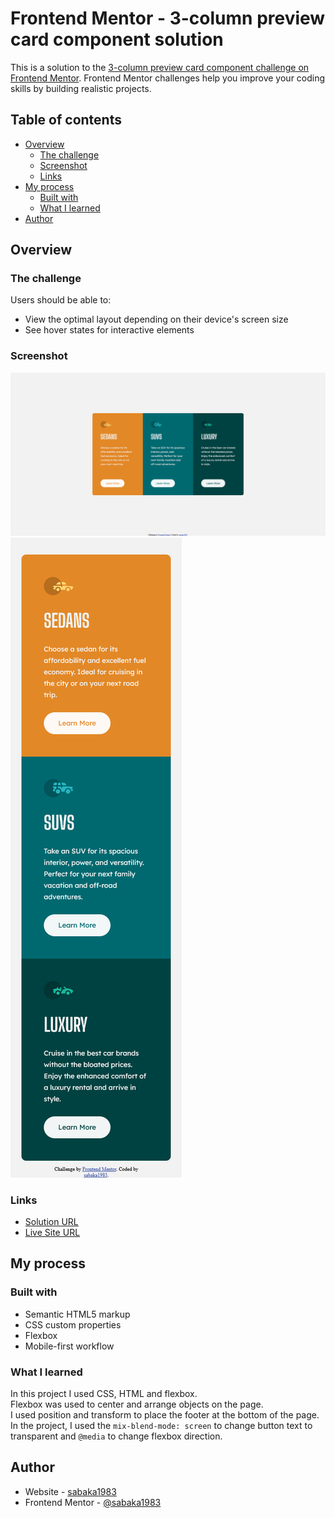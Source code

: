 # Frontend Mentor - 3-column preview card component solution

This is a solution to the [3-column preview card component challenge on Frontend Mentor](https://www.frontendmentor.io/challenges/3column-preview-card-component-pH92eAR2-). Frontend Mentor challenges help you improve your coding skills by building realistic projects.

## Table of contents

- [Overview](#overview)
  - [The challenge](#the-challenge)
  - [Screenshot](#screenshot)
  - [Links](#links)
- [My process](#my-process)
  - [Built with](#built-with)
  - [What I learned](#what-i-learned)
- [Author](#author)


## Overview

### The challenge

Users should be able to:

- View the optimal layout depending on their device's screen size
- See hover states for interactive elements

### Screenshot

![](https://github.com/sabaka1983/Projects/blob/master/3-column-preview-card-component-main/images/3-column-preview-card-component-main-screenshot.png?raw=true)
![](https://github.com/sabaka1983/Projects/blob/master/3-column-preview-card-component-main/images/3-column-preview-card-component-main-screenshot-mobile.png?raw=true)


### Links

- [Solution URL](https://github.com/sabaka1983/Projects/tree/master/3-column-preview-card-component-main)
- [Live Site URL](https://sabaka1983.github.io/Projects/3-column-preview-card-component-main)

## My process

### Built with

- Semantic HTML5 markup
- CSS custom properties
- Flexbox
- Mobile-first workflow



### What I learned

In this project I used CSS, HTML and flexbox.<br>
Flexbox was used to center and arrange objects on the page.<br>
I used position and transform to place the footer at the bottom of the page.<br>
In the project, I used the ``` mix-blend-mode: screen ```  to change button text to transparent and ``` @media ``` to change flexbox direction.



## Author

- Website - [sabaka1983](https://github.com/sabaka1983)
- Frontend Mentor - [@sabaka1983](https://www.frontendmentor.io/profile/sabaka1983)

